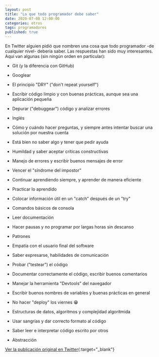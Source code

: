 ```yaml
---
layout: post
title: "Lo que todo programador debe saber"
date: 2020-07-08 12:00:00
categories: otros
tags: programadores
published: true
---
```



En Twitter alguien pidió que nombren una cosa que todo programador -de cualquier nivel- debería saber. Las respuestas han sido muy interesantes. Aquí van algunas (sin ningún orden en particular):

- Git (y la diferencia con GitHub)

- Googlear

- El principio "DRY" ("don't repeat yourself")

- Escribir código limpio y con buenas prácticas, aunque sea una aplicación pequeña

- Depurar ("debuggear") código y analizar errores

- Inglés

- Cómo y cuándo hacer preguntas, y siempre antes intentar buscar una solución por nuestra cuenta

- Está bien no saber algo y tener que pedir ayuda

- Humildad y saber aceptar críticas constructivas

- Manejo de errores y escribir buenos mensajes de error

- Vencer el "síndrome del impostor"

- Continuar aprendiendo siempre, y aprender de manera eficiente

- Practicar lo aprendido

- Colocar información útil en un "catch" después de un "try"

- Comandos básicos de consola

- Leer documentación

- Hacer pausas y no programar por largas horas sin descanso

- Patrones

- Empatía con el usuario final del software

- Saber expresarse, habilidades de comunicación

- Probar ("testear") el código

- Documentar correctamente el código, escribir buenos comentarios

- Manejar la herramienta "Devtools" del navegador

- Escribir buenos nombres de variables y buenas prácticas en general

- No hacer "deploy" los viernes 😁

- Estructuras de datos, algoritmos y complejidad algorítmida

- Usar sangrías y dar correcto formato al código

- Saber leer e interpretar código escrito por otros

- Abstracción


[Ver la publicación original en Twitter](https://twitter.com/StasKlymenko/status/1280799877509808128){:target="_blank"}
